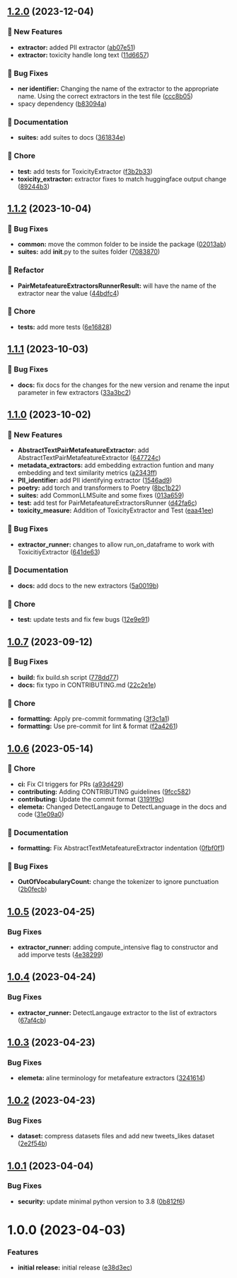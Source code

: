 ## [1.2.0](https://github.com/superwise-ai/elemeta/compare/1.1.2...1.2.0) (2023-12-04)


### <!-- 1. -->:rocket: New Features

* **extractor:** added PII extractor ([ab07e51](https://github.com/superwise-ai/elemeta/commit/ab07e516304806e8355c0831db683d0d55816f14))
* **extractor:** toxicity handle long text ([11d6657](https://github.com/superwise-ai/elemeta/commit/11d6657a216716a4477a895cdba796bf2c3ce40c))


### <!-- 2. -->:bug: Bug Fixes

* **ner identifier:** Changing the name of the extractor to the appropriate name. Using the correct extractors in the test file ([ccc8b05](https://github.com/superwise-ai/elemeta/commit/ccc8b05628f428907d37ddd88c877a90e9fc2b32))
* spacy dependency ([b83094a](https://github.com/superwise-ai/elemeta/commit/b83094a973f5940499a18123b5ae61b01b1e5509))


### <!-- 5. -->:memo: Documentation

* **suites:** add suites to docs ([361834e](https://github.com/superwise-ai/elemeta/commit/361834ecd30e8e5c3c8c9bd1df2a2047ac5edb93))


### <!-- 6. -->:broom: Chore

* **test:** add tests for ToxicityExtractor ([f3b2b33](https://github.com/superwise-ai/elemeta/commit/f3b2b3390112dded2b7b4b2de3e27fdf53ec828b))
* **toxicity_extractor:** extractor fixes to match huggingface output change ([89244b3](https://github.com/superwise-ai/elemeta/commit/89244b37fb983a4f46580179b2552c3cec1e08f0))

## [1.1.2](https://github.com/superwise-ai/elemeta/compare/1.1.1...1.1.2) (2023-10-04)


### <!-- 2. -->:bug: Bug Fixes

* **common:** move the common folder to be inside the package ([02013ab](https://github.com/superwise-ai/elemeta/commit/02013ab37afa2dbfa25758a3085932494aaf6cd3))
* **suites:** add __init__.py to the suites folder ([7083870](https://github.com/superwise-ai/elemeta/commit/7083870ed0832a10a18ee6d8f70ff403447c3594))


### <!-- 4. -->:tractor: Refactor

* **PairMetafeatureExtractorsRunnerResult:** will have the name of the extractor near the value ([44bdfc4](https://github.com/superwise-ai/elemeta/commit/44bdfc4cc0db3a2066a96ca786786786934a44a0))


### <!-- 6. -->:broom: Chore

* **tests:** add more tests ([6e16828](https://github.com/superwise-ai/elemeta/commit/6e168284a9671c3f6bed7501bb72ed0f0aa02c86))

## [1.1.1](https://github.com/superwise-ai/elemeta/compare/1.1.0...1.1.1) (2023-10-03)


### <!-- 2. -->:bug: Bug Fixes

* **docs:** fix docs for the changes for the new version and rename the input parameter in few extractors ([33a3bc2](https://github.com/superwise-ai/elemeta/commit/33a3bc2e9eb4d48f472e94e7763a1881f2aab377))

## [1.1.0](https://github.com/superwise-ai/elemeta/compare/1.0.7...1.1.0) (2023-10-02)


### <!-- 1. -->:rocket: New Features

* **AbstractTextPairMetafeatureExtractor:** add AbstractTextPairMetafeatureExtractor ([647724c](https://github.com/superwise-ai/elemeta/commit/647724ca90f0e2e56aff76649c5b7de9919826d5))
* **metadata_extractors:** add embedding extraction funtion and many embedding and text similarity metrics ([a2343ff](https://github.com/superwise-ai/elemeta/commit/a2343ff1baf7a085d5052cf1a6e6f05ec2ef0bc6))
* **PII_identifier:** add PII identifying extractor ([1546ad9](https://github.com/superwise-ai/elemeta/commit/1546ad95209bf3b5a8d8cafc6761a2367d8e7183))
* **poetry:** add torch and transformers to Poetry ([8bc1b22](https://github.com/superwise-ai/elemeta/commit/8bc1b2271feb4e54ae6f073d921724369f2a1cb0))
* **suites:** add CommonLLMSuite and some fixes ([013a659](https://github.com/superwise-ai/elemeta/commit/013a6595021435043bbbbe711b23c53e75df70c1))
* **test:** add test for PairMetafeatureExtractorsRunner ([d42fa6c](https://github.com/superwise-ai/elemeta/commit/d42fa6cc19a8a559ded1e47583c41e82dd8b35fc))
* **toxicity_measure:** Addition of ToxicityExtractor and Test ([eaa41ee](https://github.com/superwise-ai/elemeta/commit/eaa41ee00e1b615f9fcc1cb973998f6f4c8f5b80))


### <!-- 2. -->:bug: Bug Fixes

* **extractor_runner:** changes to allow run_on_dataframe to work with ToxicitiyExtractor ([641de63](https://github.com/superwise-ai/elemeta/commit/641de631b5c7946a47dc7094500575249e5e655f))


### <!-- 5. -->:memo: Documentation

* **docs:** add docs to the new extractors ([5a0019b](https://github.com/superwise-ai/elemeta/commit/5a0019bf5dbf697b04b47b2d736fe2a763a20963))


### <!-- 6. -->:broom: Chore

* **test:** update tests and fix few bugs ([12e9e91](https://github.com/superwise-ai/elemeta/commit/12e9e9119caef2d546afcb03a98424b16f160e10))

## [1.0.7](https://github.com/superwise-ai/elemeta/compare/1.0.6...1.0.7) (2023-09-12)


### <!-- 2. -->:bug: Bug Fixes

* **build:** fix build.sh script ([778dd77](https://github.com/superwise-ai/elemeta/commit/778dd7714d4581212ca091001b01623ec474fa7e))
* **docs:** fix typo in CONTRIBUTING.md ([22c2e1e](https://github.com/superwise-ai/elemeta/commit/22c2e1e2568b23714924ad56b69f52f6d67be0d0))


### <!-- 6. -->:broom: Chore

* **formatting:** Apply pre-commit formmating ([3f3c1a1](https://github.com/superwise-ai/elemeta/commit/3f3c1a1c0746f14e0632b3855547906fcfa5c363))
* **formatting:** Use pre-commit for lint & format ([f2a4261](https://github.com/superwise-ai/elemeta/commit/f2a42618440254844094879719d09e48334e916f))

## [1.0.6](https://github.com/superwise-ai/elemeta/compare/1.0.5...1.0.6) (2023-05-14)


### <!-- 6. -->:broom: Chore

* **ci:** Fix CI triggers for PRs ([a93d429](https://github.com/superwise-ai/elemeta/commit/a93d4291981999bf9321b1f3f53ef177be13ba65))
* **contributing:** Adding CONTRIBUTING guidelines ([9fcc582](https://github.com/superwise-ai/elemeta/commit/9fcc5823f4937bc3e1dc0a9ffe96dd98012386bc))
* **contributing:** Update the commit format ([3191f9c](https://github.com/superwise-ai/elemeta/commit/3191f9c88cea9f81dcaf567138d791e448211424))
* **elemeta:** Changed DetectLangauge to DetectLanguage in the docs and code ([31e09a0](https://github.com/superwise-ai/elemeta/commit/31e09a08ecc5fe7543d285cd3307f617ee9a156a))


### <!-- 5. -->:memo: Documentation

* **formatting:** Fix AbstractTextMetafeatureExtractor indentation ([0fbf0f1](https://github.com/superwise-ai/elemeta/commit/0fbf0f1461e00ae27712c0f8ed4dfb66996e92d7))


### <!-- 2. -->:bug: Bug Fixes

* **OutOfVocabularyCount:** change the tokenizer to ignore punctuation ([2b0fecb](https://github.com/superwise-ai/elemeta/commit/2b0fecb4e953f56ce07f5c384429e766bd9cc082))

## [1.0.5](https://github.com/superwise-ai/elemeta/compare/1.0.4...1.0.5) (2023-04-25)


### Bug Fixes

* **extractor_runner:** adding compute_intensive flag to constructor and add imporve tests ([4e38299](https://github.com/superwise-ai/elemeta/commit/4e38299400f64e1842e3c5ba0b2b26b174bae047))

## [1.0.4](https://github.com/superwise-ai/elemeta/compare/1.0.3...1.0.4) (2023-04-24)


### Bug Fixes

* **extractor_runner:** DetectLangauge extractor to the list of extractors ([67af4cb](https://github.com/superwise-ai/elemeta/commit/67af4cb6bb195f07f5ef3724186e59cc56b715d4))

## [1.0.3](https://github.com/superwise-ai/elemeta/compare/1.0.2...1.0.3) (2023-04-23)


### Bug Fixes

* **elemeta:** aline terminology for metafeature extractors ([3241614](https://github.com/superwise-ai/elemeta/commit/3241614289e831f037c41f7760ba7b4b3587f894))

## [1.0.2](https://github.com/superwise-ai/elemeta/compare/1.0.1...1.0.2) (2023-04-23)


### Bug Fixes

* **dataset:** compress datasets files and add new tweets_likes dataset ([2e2f54b](https://github.com/superwise-ai/elemeta/commit/2e2f54bd7b013c90ec0ea3d40a95833489f93a0f))

## [1.0.1](https://github.com/superwise-ai/elemeta/compare/1.0.0...1.0.1) (2023-04-04)


### Bug Fixes

* **security:** update minimal python version to 3.8 ([0b812f6](https://github.com/superwise-ai/elemeta/commit/0b812f6bd17281305315f7f607685ee7e906dcda))

# 1.0.0 (2023-04-03)


### Features

* **initial release:** initial release ([e38d3ec](https://github.com/superwise-ai/elemeta/commit/e38d3eccd2c9cd0e50b7ee2a8ea558ed4a392a02))
